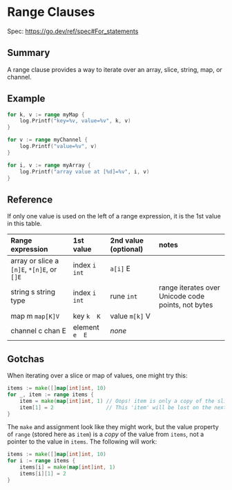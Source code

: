 # Range Clauses

Spec: https://go.dev/ref/spec#For_statements

## Summary

A range clause provides a way to iterate over an array, slice, string, map, or channel.

## Example

```go
for k, v := range myMap {
	log.Printf("key=%v, value=%v", k, v)
}

for v := range myChannel {
	log.Printf("value=%v", v)
}

for i, v := range myArray {
	log.Printf("array value at [%d]=%v", i, v)
}
```

## Reference

If only one value is used on the left of a range expression, it is the 1st value in this table.

| Range expression | 1st value | 2nd value (optional) | notes |
|:-----------------|:----------|:---------------------|:------|
| array or slice  a  ` [n]E `, ` *[n]E `, or ` []E `  | index    ` i  int ` |  ` a[i] `       E    |
| string          s  string type          | index    ` i  int ` |   rune  ` int `      | range iterates over Unicode code points, not bytes |
| map             m  ` map[K]V `              | key      ` k  K ` | value  ` m[k] `       V |
| channel         c  chan E               | element  ` e  E ` | _none_               |

## Gotchas

When iterating over a slice or map of values, one might try this:

```go
items := make([]map[int]int, 10)
for _, item := range items {
	item = make(map[int]int, 1) // Oops! item is only a copy of the slice element.
	item[1] = 2                 // This 'item' will be lost on the next iteration.
}
```

The ` make ` and assignment look like they might work, but the value property of ` range ` (stored here as ` item `) is a _copy_ of the value from ` items `, not a pointer to the value in ` items `. The following will work:

```go
items := make([]map[int]int, 10)
for i := range items {
	items[i] = make(map[int]int, 1)
	items[i][1] = 2
}
```